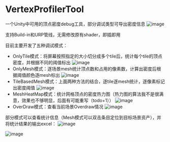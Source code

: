 # VertexProfilerTool
一个Unity中可用的顶点密度debug工具，部分调试类型可导出密度信息
![image](https://github.com/SaberZG/VertexProfilerTool/assets/74618371/eb9b06ca-6939-4586-bc19-f978bf285367)

支持Build-in和URP管线，无需修改原有shader，即插即用

目前主要开发了五种调试模式：

- OnlyTile模式：将屏幕按照指定的大小切分成多个tile后，统计每个tile的顶点密度，并根据不同的阈值标出
  ![image](https://github.com/SaberZG/VertexProfilerTool/assets/74618371/ceed1db3-d75f-4c69-b508-d87f6569ffb2)
- OnlyMesh模式：逐场景mesh统计顶点数和占用的像素数，计算出密度后根据阈值颜色逐mesh标出
  ![image](https://github.com/SaberZG/VertexProfilerTool/assets/74618371/ae8a25b2-8465-4bf0-bea4-688701f9eb06)
- TileBasedMesh模式：上面两种方法的结合，逐tile逐mesh统计，逐像素标记出密度阈值
  ![image](https://github.com/SaberZG/VertexProfilerTool/assets/74618371/4190f735-36ad-47ea-ab16-bae430da8242)
- MeshHeatMap模式：统计网格顶点的密度热力图（热力图的算法我不是很满意，效果也不够明显，后面有可能重写（todo+1））
  ![image](https://github.com/SaberZG/VertexProfilerTool/assets/74618371/468e7f83-7e67-4015-9763-57355f47e7c2)
- OverDraw模式：查看当前场景Overdraw情况
  ![image](https://github.com/SaberZG/VertexProfilerTool/assets/74618371/d9019392-2953-4475-9123-82ead7cb6c0f)

部分模式可以查看统计信息（Mesh模式可以双击条目定位到目标场景资产），并将统计结果的输出excel：
![image](https://github.com/SaberZG/VertexProfilerTool/assets/74618371/df1db12d-c0bc-4532-bc36-3b4b03552724)

![image](https://github.com/SaberZG/VertexProfilerTool/assets/74618371/cfc7668e-4bf4-4035-aacd-ef17ec742249)
